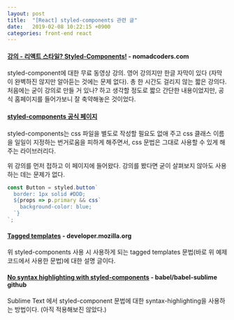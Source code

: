 ```yaml
---
layout: post
title:  "[React] styled-components 관련 글"
date:   2019-02-08 10:22:15 +0900
categories: front-end react
---
```


#### [강의 - 리액트 스타일? Styled-Components!](https://academy.nomadcoders.co/courses/enrolled/303211) - nomadcoders.com

styled-component에 대한 무료 동영상 강의. 영어 강의지만 한글 자막이 있다 (자막이 완벽하진 않지만 알아듣는 것에는 문제 없다).
총 한 시간도 걸리지 않는 짧은 강의다. 처음에는 굳이 강의로 만들 거 있나? 하고 생각할 정도로 짧으 간단한 내용이었지만, 공식 홈페이지를 들어가보니 잘 축약해놓은 것이었다.

#### [styled-components 공식 페이지](https://www.styled-components.com/)

styled-components는 css 파일을 별도로 작성할 필요도 없애 주고 css 클래스 이름을 일일이 지정하는 번거로움을 피하게 해주면서, css 문법은 그대로 사용할 수 있게 해주는 라이브러리다.

위 강의를 먼저 접하고 이 페이지에 들어왔다. 강의를 봤다면 굳이 살펴보지 않아도 사용하는 데는 문제가 없다.

```javascript
const Button = styled.button`
  border: 1px solid #DDD;
  ${props => p.primary && css`
    background-color: blue;
  `}
`;
```

#### [Tagged templates](https://developer.mozilla.org/en-US/docs/Web/JavaScript/Reference/Template_literals#Tagged_templates) - developer.mozilla.org

위 styled-components 사용 시 사용하게 되는 tagged templates 문법(바로 위 예제 코드에서 사용한 문법)에 대한 설명 글이다.

#### [No syntax highlighting with styled-components](https://github.com/babel/babel-sublime/issues/333) - babel/babel-sublime github

Sublime Text 에서 styled-component 문법에 대한 syntax-highlighting을 사용하는 방법이다. (아직 적용해보진 않았다.)
